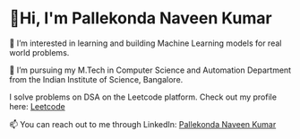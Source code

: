 # 👋Hi, I'm Pallekonda Naveen Kumar

👀 I’m interested in learning and building Machine Learning models for real world problems.  

🌱 I’m pursuing my M.Tech in Computer Science and Automation Department from the Indian Institute of Science, Bangalore.

I solve problems on DSA on the Leetcode platform. Check out my profile here: [Leetcode](https://leetcode.com/u/cracknaveen/)

📫 You can reach out to me through LinkedIn: [Pallekonda Naveen Kumar](https://linkedin.com/in/naveen-kumar-pallekonda-5a29b3158)

